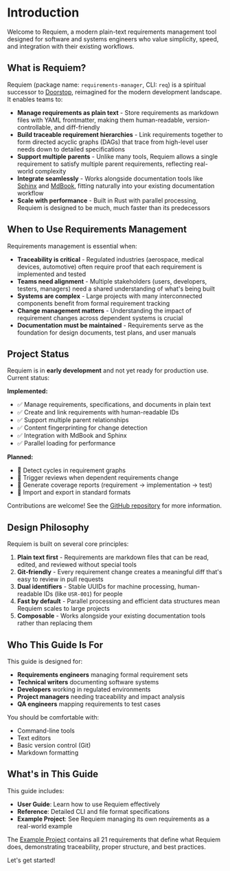 # Introduction

Welcome to Requiem, a modern plain-text requirements management tool designed for software and systems engineers who value simplicity, speed, and integration with their existing workflows.

## What is Requiem?

Requiem (package name: `requirements-manager`, CLI: `req`) is a spiritual successor to [Doorstop](https://github.com/doorstop-dev/doorstop), reimagined for the modern development landscape. It enables teams to:

- **Manage requirements as plain text** - Store requirements as markdown files with YAML frontmatter, making them human-readable, version-controllable, and diff-friendly
- **Build traceable requirement hierarchies** - Link requirements together to form directed acyclic graphs (DAGs) that trace from high-level user needs down to detailed specifications
- **Support multiple parents** - Unlike many tools, Requiem allows a single requirement to satisfy multiple parent requirements, reflecting real-world complexity
- **Integrate seamlessly** - Works alongside documentation tools like [Sphinx](https://github.com/sphinx-doc/sphinx) and [MdBook](https://github.com/rust-lang/mdBook), fitting naturally into your existing documentation workflow
- **Scale with performance** - Built in Rust with parallel processing, Requiem is designed to be much, much faster than its predecessors

## When to Use Requirements Management

Requirements management is essential when:

- **Traceability is critical** - Regulated industries (aerospace, medical devices, automotive) often require proof that each requirement is implemented and tested
- **Teams need alignment** - Multiple stakeholders (users, developers, testers, managers) need a shared understanding of what's being built
- **Systems are complex** - Large projects with many interconnected components benefit from formal requirement tracking
- **Change management matters** - Understanding the impact of requirement changes across dependent systems is crucial
- **Documentation must be maintained** - Requirements serve as the foundation for design documents, test plans, and user manuals

## Project Status

Requiem is in **early development** and not yet ready for production use. Current status:

**Implemented:**
- ✅ Manage requirements, specifications, and documents in plain text
- ✅ Create and link requirements with human-readable IDs
- ✅ Support multiple parent relationships
- ✅ Content fingerprinting for change detection
- ✅ Integration with MdBook and Sphinx
- ✅ Parallel loading for performance

**Planned:**
- 🚧 Detect cycles in requirement graphs
- 🚧 Trigger reviews when dependent requirements change
- 🚧 Generate coverage reports (requirement → implementation → test)
- 🚧 Import and export in standard formats

Contributions are welcome! See the [GitHub repository](https://github.com/danieleades/requirements-manager) for more information.

## Design Philosophy

Requiem is built on several core principles:

1. **Plain text first** - Requirements are markdown files that can be read, edited, and reviewed without special tools
2. **Git-friendly** - Every requirement change creates a meaningful diff that's easy to review in pull requests
3. **Dual identifiers** - Stable UUIDs for machine processing, human-readable IDs (like `USR-001`) for people
4. **Fast by default** - Parallel processing and efficient data structures mean Requiem scales to large projects
5. **Composable** - Works alongside your existing documentation tools rather than replacing them

## Who This Guide Is For

This guide is designed for:

- **Requirements engineers** managing formal requirement sets
- **Technical writers** documenting software systems
- **Developers** working in regulated environments
- **Project managers** needing traceability and impact analysis
- **QA engineers** mapping requirements to test cases

You should be comfortable with:
- Command-line tools
- Text editors
- Basic version control (Git)
- Markdown formatting

## What's in This Guide

This guide includes:
- **User Guide**: Learn how to use Requiem effectively
- **Reference**: Detailed CLI and file format specifications
- **Example Project**: See Requiem managing its own requirements as a real-world example

The [Example Project](./requirements.md) contains all 21 requirements that define what Requiem does, demonstrating traceability, proper structure, and best practices.

Let's get started!
